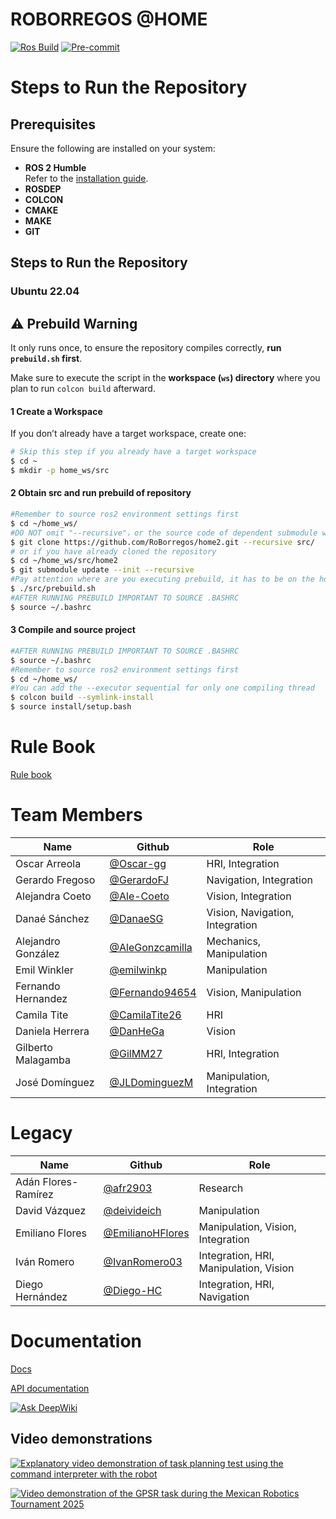 # ROBORREGOS @HOME

[![Ros Build](https://github.com/RoBorregos/home2/actions/workflows/ros2-build.yml/badge.svg)](https://github.com/RoBorregos/home2/actions/workflows/ros2-build.yml)
[![Pre-commit](https://github.com/RoBorregos/home2/actions/workflows/pre-commit.yml/badge.svg)](https://github.com/RoBorregos/home2/actions/workflows/pre-commit.yml)

# Steps to Run the Repository

## Prerequisites

Ensure the following are installed on your system:

- **ROS 2 Humble**  
  Refer to the [installation guide](https://docs.ros.org/en/humble/Installation/Ubuntu-Install-Debs.html).
- **ROSDEP**
- **COLCON**
- **CMAKE**
- **MAKE**
- **GIT**

## Steps to Run the Repository

### Ubuntu 22.04

## ⚠️ Prebuild Warning

It only runs once, to ensure the repository compiles correctly, **run `prebuild.sh` first**.

Make sure to execute the script in the **workspace (`ws`) directory** where you plan to run `colcon build` afterward.

#### 1 Create a Workspace

If you don’t already have a target workspace, create one:

```bash
# Skip this step if you already have a target workspace
$ cd ~
$ mkdir -p home_ws/src
```

#### 2 Obtain src and run prebuild of repository

```bash
#Remember to source ros2 environment settings first
$ cd ~/home_ws/
#DO NOT omit "--recursive"，or the source code of dependent submodule will not be downloaded.
$ git clone https://github.com/RoBorregos/home2.git --recursive src/
# or if you have already cloned the repository
$ cd ~/home_ws/src/home2
$ git submodule update --init --recursive
#Pay attention where are you executing prebuild, it has to be on the home_ws directory.
$ ./src/prebuild.sh
#AFTER RUNNING PREBUILD IMPORTANT TO SOURCE .BASHRC
$ source ~/.bashrc
```

#### 3 Compile and source project

```bash
#AFTER RUNNING PREBUILD IMPORTANT TO SOURCE .BASHRC
$ source ~/.bashrc
#Remember to source ros2 environment settings first
$ cd ~/home_ws/
#You can add the --executor sequential for only one compiling thread
$ colcon build --symlink-install
$ source install/setup.bash
```

# Rule Book

[Rule book](https://robocupathome.github.io/RuleBook/rulebook/master.pdf)

# Team Members

| Name               | Github                                               | Role                            |
| ------------------ | ---------------------------------------------------- | ------------------------------- |
| Oscar Arreola      | [@Oscar-gg](https://github.com/Oscar-gg)             | HRI, Integration                |
| Gerardo Fregoso    | [@GerardoFJ](https://github.com/GerardoFJ)           | Navigation, Integration         |
| Alejandra Coeto    | [@Ale-Coeto](https://github.com/Ale-Coeto)           | Vision, Integration             |
| Danaé Sánchez      | [@DanaeSG](https://github.com/DanaeSG)               | Vision, Navigation, Integration |
| Alejandro González | [@AleGonzcamilla](https://github.com/AleGonzcamilla) | Mechanics, Manipulation         |
| Emil Winkler       | [@emilwinkp](https://github.com/emilwinkp)           | Manipulation                    |
| Fernando Hernandez | [@Fernando94654](https://github.com/Fernando94654)   | Vision, Manipulation            |
| Camila Tite        | [@CamilaTite26](https://github.com/CamilaTite26)     | HRI                             |
| Daniela Herrera    | [@DanHeGa](https://github.com/DanHeGa)               | Vision                          |
| Gilberto Malagamba | [@GilMM27](https://github.com/GilMM27)               | HRI, Integration                |
| José Domínguez     | [@JLDominguezM](https://github.com/JLDominguezM)     | Manipulation, Integration       |

# Legacy

| Name                | Github                                                 | Role                                   |
| ------------------- | ------------------------------------------------------ | -------------------------------------- |
| Adán Flores-Ramírez | [@afr2903](https://github.com/afr2903)                 | Research                               |
| David Vázquez       | [@deivideich](https://github.com/Deivideich)           | Manipulation                           |
| Emiliano Flores     | [@EmilianoHFlores](https://github.com/EmilianoHFlores) | Manipulation, Vision, Integration      |
| Iván Romero         | [@IvanRomero03](https://github.com/IvanRomero03)       | Integration, HRI, Manipulation, Vision |
| Diego Hernández     | [@Diego-HC](https://github.com/Diego-HC)               | Integration, HRI, Navigation           |

# Documentation

[Docs](https://athome.roborregos.com/)

[API documentation](https://roborregos.github.io/home2/)

[![Ask DeepWiki](https://deepwiki.com/badge.svg)](https://deepwiki.com/RoBorregos/home2)

## Video demonstrations

[![Explanatory video demonstration of task planning test using the command interpreter with the robot](https://img.youtube.com/vi/do1S1zfmMsA/0.jpg)](https://www.youtube.com/watch?v=do1S1zfmMsA)

[![Video demonstration of the GPSR task during the Mexican Robotics Tournament 2025](https://img.youtube.com/vi/0bMz6ESv6B8/0.jpg)](https://www.youtube.com/watch?v=0bMz6ESv6B8)
